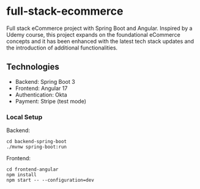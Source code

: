 # full-stack-ecommerce
Full stack eCommerce project with Spring Boot and Angular. Inspired by a Udemy course, this project expands on the foundational eCommerce concepts and it has been enhanced with the latest tech stack updates and the introduction of additional functionalities.

## Technologies
- Backend: Spring Boot 3
- Frontend: Angular 17
- Authentication: Okta
- Payment: Stripe (test mode)

### Local Setup

Backend:
```
cd backend-spring-boot
./mvnw spring-boot:run
```

Frontend:
```
cd frontend-angular
npm install
npm start -- --configuration=dev
```
